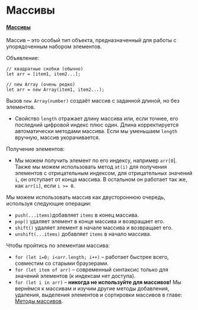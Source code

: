 # Массивы

#### [Массивы](https://learn.javascript.ru/array)

Массив – это особый тип объекта, предназначенный для работы с упорядоченным набором элементов.

Объявление:

    // квадратные скобки (обычно)
    let arr = [item1, item2...];
    
    // new Array (очень редко)
    let arr = new Array(item1, item2...);

Вызов `new Array(number)` создаёт массив с заданной длиной, но без элементов.

- Свойство `length` отражает длину массива или, если точнее, его последний цифровой индекс плюс один. Длина
  корректируется автоматически методами массива.
  Если мы уменьшаем `length` вручную, массив укорачивается.

Получение элементов:

- Мы можем получить элемент по его индексу, например `arr[0`].
  Также мы можем использовать метод `at(i)` для получения элементов с отрицательным индексом, для отрицательных
  значений `i`, он отступает от конца массива. В остальном он работает так же, как `arr[i]`, если `i >= 0`.

Мы можем использовать массив как двустороннюю очередь, используя следующие операции:

- `push(...items)`добавляет `items` в конец массива.
- `pop()` удаляет элемент в конце массива и возвращает его.
- `shift()` удаляет элемент в начале массива и возвращает его.
- `unshift(...items)` добавляет `items` в начало массива.

Чтобы пройтись по элементам массива:

- `for (let i=0; i<arr.length; i++)` – работает быстрее всего, совместим со старыми браузерами.
- `for (let item of arr)` – современный синтаксис только для значений элементов (к индексам нет доступа).
- `for (let i in arr)` – **никогда не используйте для массивов!**
  Мы вернёмся к массивам и изучим другие методы добавления, удаления, выделения элементов и сортировки массивов в
  главе: [Методы массивов](https://learn.javascript.ru/array-methods).